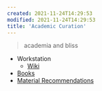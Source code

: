 ```yaml
---
created: 2021-11-24T14:29:53
modified: 2021-11-24T14:29:53
title: 'Academic Curation'
---
```


> academia and bliss

- Workstation
	- [Wiki](notes/academic-curation.workstation.wiki)
- [Books](notes/academic-curation.books)
- [Material Recommendations](notes/academic-curation.recomm)